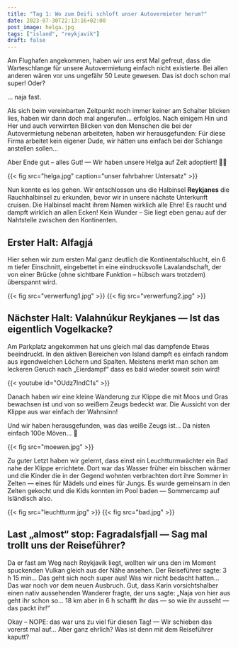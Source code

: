 ```yaml
---
title: "Tag 1: Wo zum Deifi schloft unser Autovermieter herum?"
date: 2023-07-30T22:13:16+02:00
post_image: helga.jpg
tags: ["island", "reykjavik"]
draft: false
---
```


Am Flughafen angekommen, haben wir uns erst Mal gefreut, dass die
Warteschlange für unsere Autovermietung einfach nicht existierte. Bei
allen anderen wären vor uns ungefähr 50 Leute gewesen. Das ist doch
schon mal super! Oder?

… naja fast.

Als sich beim vereinbarten Zeitpunkt noch immer keiner am Schalter
blicken lies, haben wir dann doch mal angerufen… erfolglos. Nach einigem
Hin und Her und auch verwirrten Blicken von den Menschen die bei der
Autovermietung nebenan arbeiteten, haben wir herausgefunden: Für diese
Firma arbeitet kein eigener Dude, wir hätten uns einfach bei der
Schlange anstellen sollen…

Aber Ende gut – alles Gut! — Wir haben unsere Helga auf Zeit adoptiert!
🫶😉

{{< fig src="helga.jpg" caption="unser fahrbahrer Untersatz" >}}

Nun konnte es los gehen. Wir entschlossen uns die Halbinsel
**Reykjanes** die Rauchhalbinsel zu erkunden, bevor wir in
unsere nächste Unterkunft cruisen. Die Halbinsel macht ihrem Namen
wirklich alle Ehre! Es raucht und dampft wirklich an allen Ecken! Kein
Wunder – Sie liegt eben genau auf der Nahtstelle zwischen den
Kontinenten.

## Erster Halt: **Alfagjá**
 
Hier sehen wir zum ersten Mal ganz deutlich die Kontinentalschlucht, ein
6 m tiefer Einschnitt, eingebettet in eine eindrucksvolle
Lavalandschaft, der von einer Brücke (ohne sichtbare Funktion – hübsch
wars trotzdem) überspannt wird.

{{< fig src="verwerfung1.jpg" >}}
{{< fig src="verwerfung2.jpg" >}}

## Nächster Halt: **Valahnúkur Reykjanes — Ist das eigentlich Vogelkacke?**

Am Parkplatz angekommen hat uns gleich mal das dampfende Etwas
beeindruckt. In den aktiven Bereichen von Island dampft es einfach
random aus irgendwelchen Löchern und Spalten. Meistens merkt man schon
am leckeren Geruch nach „Eierdampf“ dass es bald wieder soweit sein
wird!

{{< youtube id="OUdz7lndC1s" >}}

Danach haben wir eine kleine Wanderung zur Klippe die mit Moos und Gras
bewachsen ist und von so weißem Zeugs bedeckt war. Die Aussicht von der
Klippe aus war einfach der Wahnsinn!

Und wir haben herausgefunden, was das weiße Zeugs ist… Da nisten einfach
100e Möven… 💩

{{< fig src="moewen.jpg" >}}

Zu guter Letzt haben wir gelernt, dass einst ein Leuchtturmwächter ein
Bad nahe der Klippe errichtete. Dort war das Wasser früher ein bisschen
wärmer und die Kinder die in der Gegend wohnten verbrachten dort ihre
Sommer in Zelten — eines für Mädels und eines für Jungs. Es wurde
gemeinsam in den Zelten gekocht und die Kids konnten im Pool baden —
Sommercamp auf Isländisch also.

{{< fig src="leuchtturm.jpg" >}}
{{< fig src="bad.jpg" >}}

## Last „almost“ stop: **Fagradalsfjall** — Sag mal trollt uns der Reiseführer?

Da er fast am Weg nach Reykjavík liegt, wollten wir uns den im Moment
spuckenden Vulkan gleich aus der Nähe ansehen. Der Reiseführer sagte: 
3 h 15 min… Das geht sich noch super aus! Was wir nicht bedacht hatten…
Das war noch vor dem neuen Ausbruch. Gut, dass Karin vorsichtshalber
einen nativ aussehenden Wanderer fragte, der uns sagte: „Naja von hier
aus geht ihr schon so… 18 km aber in 6 h schafft ihr das — so wie ihr
ausseht — das packt ihr!“

Okay – NOPE: das war uns zu viel für diesen Tag! — Wir schieben das
vorerst mal auf… Aber ganz ehrlich? Was ist denn mit dem Reiseführer
kaputt?
